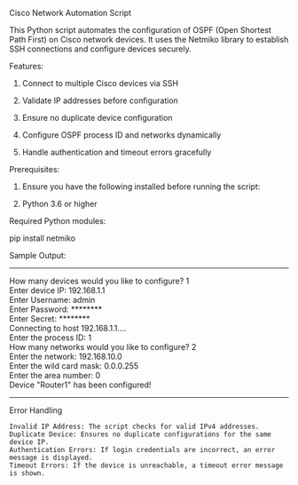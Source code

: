 Cisco Network Automation Script

This Python script automates the configuration of OSPF (Open Shortest Path First) on Cisco network devices. It uses the Netmiko library to establish SSH connections and configure devices securely.

Features:

  1) Connect to multiple Cisco devices via SSH

  2) Validate IP addresses before configuration

  3) Ensure no duplicate device configuration

  4) Configure OSPF process ID and networks dynamically

  5) Handle authentication and timeout errors gracefully

Prerequisites:

  1) Ensure you have the following installed before running the script:

  2) Python 3.6 or higher

Required Python modules:

  pip install netmiko


Sample Output:

*************************************************
How many devices would you like to configure? 1  
Enter device IP: 192.168.1.1  
Enter Username: admin  
Enter Password: ********  
Enter Secret: ********  
Connecting to host 192.168.1.1....  
Enter the process ID: 1  
How many networks would you like to configure? 2  
Enter the network: 192.168.10.0  
Enter the wild card mask: 0.0.0.255  
Enter the area number: 0  
Device "Router1" has been configured!  
*************************************************


Error Handling

    Invalid IP Address: The script checks for valid IPv4 addresses.
    Duplicate Device: Ensures no duplicate configurations for the same device IP.
    Authentication Errors: If login credentials are incorrect, an error message is displayed.
    Timeout Errors: If the device is unreachable, a timeout error message is shown.
